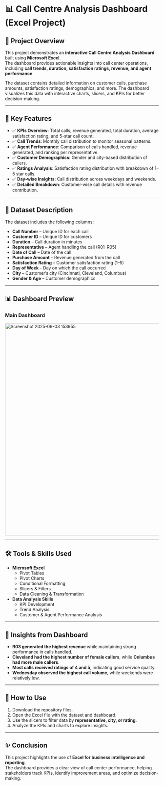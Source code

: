 # 📊 Call Centre Analysis Dashboard (Excel Project)

## 📌 Project Overview  
This project demonstrates an **interactive Call Centre Analysis Dashboard** built using **Microsoft Excel**.  
The dashboard provides actionable insights into call center operations, including **call trends, duration, satisfaction ratings, revenue, and agent performance**.  

The dataset contains detailed information on customer calls, purchase amounts, satisfaction ratings, demographics, and more. The dashboard visualizes this data with interactive charts, slicers, and KPIs for better decision-making.

---

## 🔑 Key Features  
- ✅ **KPIs Overview**: Total calls, revenue generated, total duration, average satisfaction rating, and 5-star call count.  
- ✅ **Call Trends**: Monthly call distribution to monitor seasonal patterns.  
- ✅ **Agent Performance**: Comparison of calls handled, revenue generated, and ranking per representative.  
- ✅ **Customer Demographics**: Gender and city-based distribution of callers.  
- ✅ **Ratings Analysis**: Satisfaction rating distribution with breakdown of 1–5 star calls.  
- ✅ **Day-wise Insights**: Call distribution across weekdays and weekends.  
- ✅ **Detailed Breakdown**: Customer-wise call details with revenue contribution.  

---

## 📂 Dataset Description  
The dataset includes the following columns:  
- **Call Number** – Unique ID for each call  
- **Customer ID** – Unique ID for customers  
- **Duration** – Call duration in minutes  
- **Representative** – Agent handling the call (R01–R05)  
- **Date of Call** – Date of the call  
- **Purchase Amount** – Revenue generated from the call  
- **Satisfaction Rating** – Customer satisfaction rating (1–5)  
- **Day of Week** – Day on which the call occurred  
- **City** – Customer’s city (Cincinnati, Cleveland, Columbus)  
- **Gender & Age** – Customer demographics  

---

## 📊 Dashboard Preview  
### Main Dashboard  
<img width="1467" height="692" alt="Screenshot 2025-09-03 153955" src="https://github.com/user-attachments/assets/1c28aa96-eda1-4c52-87ab-2594dbccd06d" />

---

## 🛠 Tools & Skills Used  
- **Microsoft Excel**  
  - Pivot Tables  
  - Pivot Charts  
  - Conditional Formatting  
  - Slicers & Filters  
  - Data Cleaning & Transformation  
- **Data Analysis Skills**  
  - KPI Development  
  - Trend Analysis  
  - Customer & Agent Performance Analysis  

---

## 🚀 Insights from Dashboard  
- **R03 generated the highest revenue** while maintaining strong performance in calls handled.  
- **Cleveland had the highest number of female callers**, while **Columbus had more male callers**.  
- **Most calls received ratings of 4 and 5**, indicating good service quality.  
- **Wednesday observed the highest call volume**, while weekends were relatively low.  

---

## 📌 How to Use  
1. Download the repository files.  
2. Open the Excel file with the dataset and dashboard.  
3. Use the slicers to filter data by **representative, city, or rating**.  
4. Analyze the KPIs and charts to explore insights.  

---

## ✨ Conclusion  
This project highlights the use of **Excel for business intelligence and reporting**.  
The dashboard provides a clear view of call center performance, helping stakeholders track KPIs, identify improvement areas, and optimize decision-making.  

